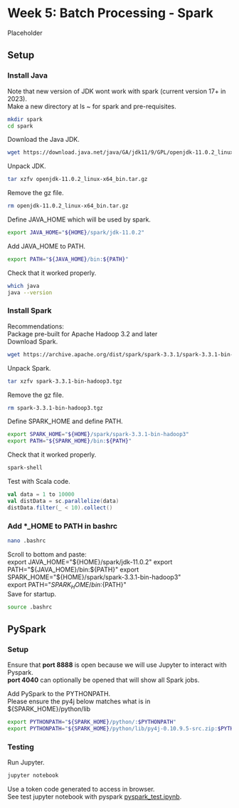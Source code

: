 # Week 5: Batch Processing - Spark
Placeholder

## Setup  

### Install Java
Note that new version of JDK wont work with spark (current version 17+ in 2023).  
Make a new directory at ls ~ for spark and pre-requisites.  
```bash
mkdir spark
cd spark
```
Download the Java JDK.  
```bash
wget https://download.java.net/java/GA/jdk11/9/GPL/openjdk-11.0.2_linux-x64_bin.tar.gz
```
Unpack JDK.  
```bash
tar xzfv openjdk-11.0.2_linux-x64_bin.tar.gz
```
Remove the gz file.  
```bash
rm openjdk-11.0.2_linux-x64_bin.tar.gz
```
Define JAVA_HOME which will be used by spark.
```bash
export JAVA_HOME="${HOME}/spark/jdk-11.0.2"
```
Add JAVA_HOME to PATH.  
```bash
export PATH="${JAVA_HOME}/bin:${PATH}"
```
Check that it worked properly.  
```bash
which java
java --version
```

### Install Spark
Recommendations:  
Package pre-built for Apache Hadoop 3.2 and later  
Download Spark.  
```bash
wget https://archive.apache.org/dist/spark/spark-3.3.1/spark-3.3.1-bin-hadoop3.tgz
```
Unpack Spark.  
```bash
tar xzfv spark-3.3.1-bin-hadoop3.tgz
```
Remove the gz file.  
```bash
rm spark-3.3.1-bin-hadoop3.tgz
```
Define SPARK_HOME and define PATH.  
```bash
export SPARK_HOME="${HOME}/spark/spark-3.3.1-bin-hadoop3"
export PATH="${SPARK_HOME}/bin:${PATH}"
```
Check that it worked properly.  
```bash
spark-shell
```
Test with Scala code.  
```scala
val data = 1 to 10000
val distData = sc.parallelize(data)
distData.filter(_ < 10).collect()
```

### Add *_HOME to PATH in bashrc
```bash
nano .bashrc
```
Scroll to bottom and paste:  
export JAVA_HOME="${HOME}/spark/jdk-11.0.2"  
export PATH="${JAVA_HOME}/bin:${PATH}"  
export SPARK_HOME="${HOME}/spark/spark-3.3.1-bin-hadoop3"  
export PATH="${SPARK_HOME}/bin:${PATH}"  
Save for startup.  
```bash
source .bashrc
```

## PySpark

### Setup
Ensure that **port 8888** is open because we will use Jupyter to interact with Pyspark.  
**port 4040** can optionally be opened that will show all Spark jobs.  

Add PySpark to the PYTHONPATH.  
Please ensure the py4j below matches what is in ${SPARK_HOME}/python/lib  
```bash
export PYTHONPATH="${SPARK_HOME}/python/:$PYTHONPATH"
export PYTHONPATH="${SPARK_HOME}/python/lib/py4j-0.10.9.5-src.zip:$PYTHONPATH"
```

### Testing
Run Jupyter.  
```bash
jupyter notebook
```
Use a token code generated to access in browser.  
See test jupyter notebook with pyspark [pyspark_test.ipynb](https://github.com/TylerJSimpson/data_engineering_zoomcamp/blob/main/week_5/pyspark_test.ipynb).  


